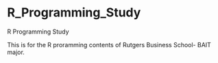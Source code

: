 # R_Programming_Study
R Programming Study

This is for the R proramming contents of Rutgers Business School- BAIT major. 
